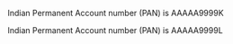 
Indian Permanent Account number (PAN) is AAAAA9999K











Indian Permanent Account number (PAN) is AAAAA9999L
